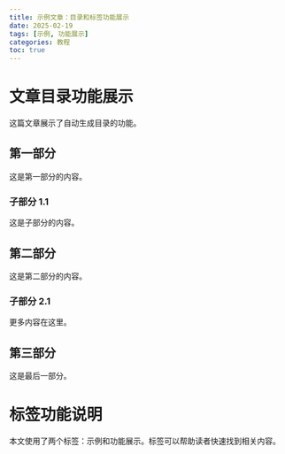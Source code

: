 ```yaml
---
title: 示例文章：目录和标签功能展示
date: 2025-02-19
tags: [示例, 功能展示]
categories: 教程
toc: true
---
```


# 文章目录功能展示

这篇文章展示了自动生成目录的功能。

## 第一部分
这是第一部分的内容。

### 子部分 1.1
这是子部分的内容。

## 第二部分
这是第二部分的内容。

### 子部分 2.1
更多内容在这里。

## 第三部分
这是最后一部分。

# 标签功能说明
本文使用了两个标签：示例和功能展示。标签可以帮助读者快速找到相关内容。
